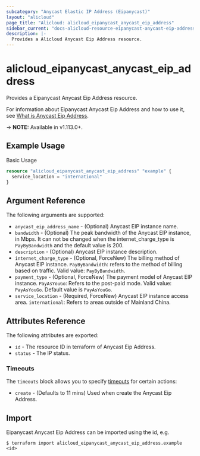 ```yaml
---
subcategory: "Anycast Elastic IP Address (Eipanycast)"
layout: "alicloud"
page_title: "Alicloud: alicloud_eipanycast_anycast_eip_address"
sidebar_current: "docs-alicloud-resource-eipanycast-anycast-eip-address"
description: |-
  Provides a Alicloud Anycast Eip Address resource.
---
```


# alicloud\_eipanycast\_anycast\_eip\_address

Provides a Eipanycast Anycast Eip Address resource.

For information about Eipanycast Anycast Eip Address and how to use it, see [What is Anycast Eip Address](https://help.aliyun.com/document_detail/169284.html).

-> **NOTE:** Available in v1.113.0+.

## Example Usage

Basic Usage

```terraform
resource "alicloud_eipanycast_anycast_eip_address" "example" {
  service_location = "international"
}

```

## Argument Reference

The following arguments are supported:

* `anycast_eip_address_name` - (Optional) Anycast EIP instance name.
* `bandwidth` - (Optional)  The peak bandwidth of the Anycast EIP instance, in Mbps. It can not be changed when the internet_charge_type is `PayByBandwidth` and the default value is 200.
* `description` - (Optional) Anycast EIP instance description.
* `internet_charge_type` - (Optional, ForceNew) The billing method of Anycast EIP instance. `PayByBandwidth`: refers to the method of billing based on traffic. Valid value: `PayByBandwidth`.
* `payment_type` - (Optional, ForceNew) The payment model of Anycast EIP instance. `PayAsYouGo`: Refers to the post-paid mode. Valid value: `PayAsYouGo`. Default value is `PayAsYouGo`.
* `service_location` - (Required, ForceNew)  Anycast EIP instance access area. `international`: Refers to areas outside of Mainland China.

## Attributes Reference

The following attributes are exported:

* `id` - The resource ID in terraform of Anycast Eip Address.
* `status` - The IP status.

### Timeouts

The `timeouts` block allows you to specify [timeouts](https://www.terraform.io/docs/configuration-0-11/resources.html#timeouts) for certain actions:

* `create` - (Defaults to 11 mins) Used when create the Anycast Eip Address.

## Import

Eipanycast Anycast Eip Address can be imported using the id, e.g.

```shell
$ terraform import alicloud_eipanycast_anycast_eip_address.example <id>
```
